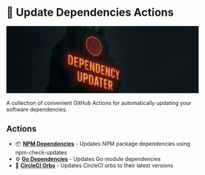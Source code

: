 # :arrows_counterclockwise: Update Dependencies Actions

![Logo](docs/logo.png)

A collection of convenient GitHub Actions for automatically updating your software dependencies.

## Actions

- :package: **[NPM Dependencies](./npm/README.md)** - Updates NPM package dependencies using npm-check-updates
- :gear: **[Go Dependencies](./golang/README.md)** - Updates Go module dependencies
- :arrows_counterclockwise: **[CircleCI Orbs](./circleci-orbs/README.md)** - Updates CircleCI orbs to their latest versions
